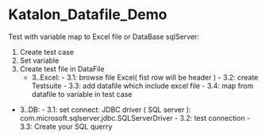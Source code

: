 # Katalon_Datafile_Demo
Test with variable map to Excel file or DataBase sqlServer:
1. Create test case 
2. Set variable
3. Create test file in DataFile
   * 3..Excel:
           - 3.1: browse file Excel( fist row will be header )
           - 3.2: create Testsuite 
           - 3.3: add datafile which include excel file
           - 3.4: map from datafile to variable in test case
  *  3..DB:
         -   3.1: set connect: JDBC driver ( SQL server ): com.microsoft.sqlserver.jdbc.SQLServerDriver
         -   3.2: test connection
         -   3.3: Create your SQL querry
           
